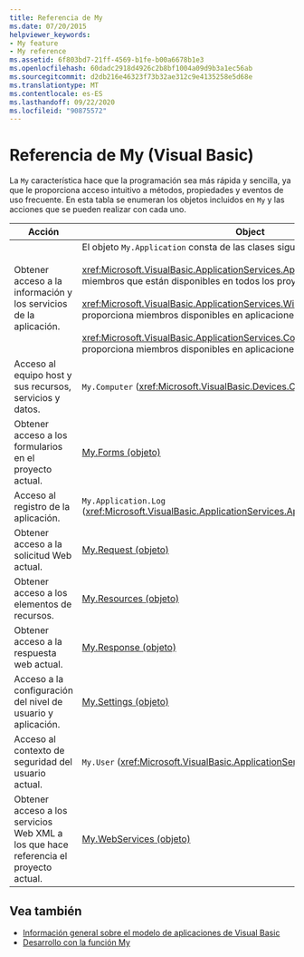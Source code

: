 ```yaml
---
title: Referencia de My
ms.date: 07/20/2015
helpviewer_keywords:
- My feature
- My reference
ms.assetid: 6f803bd7-21ff-4569-b1fe-b00a6678b1e3
ms.openlocfilehash: 60dadc2918d4926c2b8bf1004a09d9b3a1ec56ab
ms.sourcegitcommit: d2db216e46323f73b32ae312c9e4135258e5d68e
ms.translationtype: MT
ms.contentlocale: es-ES
ms.lasthandoff: 09/22/2020
ms.locfileid: "90875572"
---
```

# <a name="my-reference-visual-basic"></a>Referencia de My (Visual Basic)

La `My` característica hace que la programación sea más rápida y sencilla, ya que le proporciona acceso intuitivo a métodos, propiedades y eventos de uso frecuente. En esta tabla se enumeran los objetos incluidos en `My` y las acciones que se pueden realizar con cada uno.  
  
|**Acción**|**Object**|  
|----------------|----------------|  
|Obtener acceso a la información y los servicios de la aplicación.|El objeto `My.Application` consta de las clases siguientes:<br /><br /> <xref:Microsoft.VisualBasic.ApplicationServices.ApplicationBase> proporciona miembros que están disponibles en todos los proyectos.<br /><br /> <xref:Microsoft.VisualBasic.ApplicationServices.WindowsFormsApplicationBase> proporciona miembros disponibles en aplicaciones de Windows Forms.<br /><br /> <xref:Microsoft.VisualBasic.ApplicationServices.ConsoleApplicationBase> proporciona miembros disponibles en aplicaciones de consola.|  
|Acceso al equipo host y sus recursos, servicios y datos.|`My.Computer` (<xref:Microsoft.VisualBasic.Devices.Computer>)|  
|Obtener acceso a los formularios en el proyecto actual.|[My.Forms (objeto)](../objects/my-forms-object.md)|  
|Acceso al registro de la aplicación.|`My.Application.Log` (<xref:Microsoft.VisualBasic.ApplicationServices.ApplicationBase.Log%2A>)|  
|Obtener acceso a la solicitud Web actual.|[My.Request (objeto)](../objects/my-request-object.md)|  
|Obtener acceso a los elementos de recursos.|[My.Resources (objeto)](../objects/my-resources-object.md)|  
|Obtener acceso a la respuesta web actual.|[My.Response (objeto)](../objects/my-response-object.md)|  
|Acceso a la configuración del nivel de usuario y aplicación.|[My.Settings (objeto)](../objects/my-settings-object.md)|  
|Acceso al contexto de seguridad del usuario actual.|`My.User` (<xref:Microsoft.VisualBasic.ApplicationServices.User>)|  
|Obtener acceso a los servicios Web XML a los que hace referencia el proyecto actual.|[My.WebServices (objeto)](../objects/my-webservices-object.md)|  
  
## <a name="see-also"></a>Vea también

- [Información general sobre el modelo de aplicaciones de Visual Basic](../../developing-apps/development-with-my/overview-of-the-visual-basic-application-model.md)
- [Desarrollo con la función My](../../developing-apps/development-with-my/index.md)
